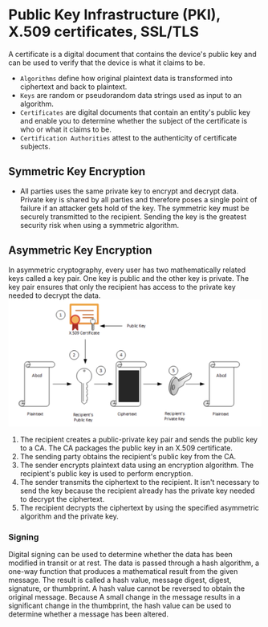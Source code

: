 # Public Key Infrastructure (PKI), X.509 certificates, SSL/TLS 

A certificate is a digital document that contains the device's public key and can be used to verify that the device is what it claims to be. 
* `Algorithms` define how original plaintext data is transformed into ciphertext and back to plaintext.
* `Keys` are random or pseudorandom data strings used as input to an algorithm.
* `Certificates` are digital documents that contain an entity's public key and enable you to determine whether the subject of the certificate is who or what it claims to be.
* `Certification Authorities` attest to the authenticity of certificate subjects.

## Symmetric Key Encryption
* All parties uses the same private key to encrypt and decrypt data. Private key is shared by all parties and therefore 
poses a single point of failure if an attacker gets hold of the key. The symmetric key must be securely transmitted to the recipient.
Sending the key is the greatest security risk when using a symmetric algorithm.

## Asymmetric Key Encryption

In asymmetric cryptography, every user has two mathematically related keys called a key pair. One key is public and the other key is private. 
The key pair ensures that only the recipient has access to the private key needed to decrypt the data.
![](./images/asymmetric_key_encryption.png)

1. The recipient creates a public-private key pair and sends the public key to a CA. The CA packages the public key in an X.509 certificate.
1. The sending party obtains the recipient's public key from the CA.
1. The sender encrypts plaintext data using an encryption algorithm. The recipient's public key is used to perform encryption.
1. The sender transmits the ciphertext to the recipient. It isn't necessary to send the key because the recipient already has the private key needed to decrypt the ciphertext.
1. The recipient decrypts the ciphertext by using the specified asymmetric algorithm and the private key.

### Signing

Digital signing can be used to determine whether the data has been modified in transit or at rest. The data is passed through a hash algorithm, a one-way function that produces a mathematical result from the given message. 
The result is called a hash value, message digest, digest, signature, or thumbprint. 
A hash value cannot be reversed to obtain the original message. Because A small change in the message results in a significant change in the thumbprint, the hash value can be used to determine whether a message has been altered.


